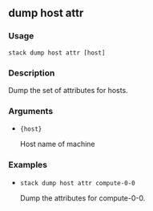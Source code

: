 ## dump host attr

### Usage

`stack dump host attr [host]`

### Description


Dump the set of attributes for hosts.



### Arguments

* `{host}`

   Host name of machine


### Examples

* `stack dump host attr compute-0-0`

   Dump the attributes for compute-0-0.



